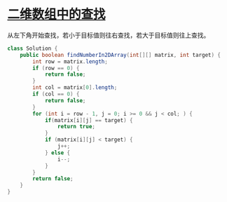 # [二维数组中的查找](https://leetcode-cn.com/problems/er-wei-shu-zu-zhong-de-cha-zhao-lcof/)

从左下角开始查找，若小于目标值则往右查找，若大于目标值则往上查找。

```java
class Solution {
    public boolean findNumberIn2DArray(int[][] matrix, int target) {
        int row = matrix.length;
        if (row == 0) {
            return false;
        }
        int col = matrix[0].length;
        if (col == 0) {
            return false;
        }
        for (int i = row - 1, j = 0; i >= 0 && j < col; ) {
            if(matrix[i][j] == target) {
                return true;
            }
            if (matrix[i][j] < target) {
                j++;
            } else {
                i--;
            }
        }
        return false;
    }
}
```

